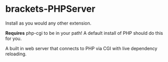 brackets-PHPServer
==================

Install as you would any other extension.

**Requires** php-cgi to be in your path! A default install of PHP should do this for you.

A built in web server that connects to PHP via CGI with live dependency reloading.
